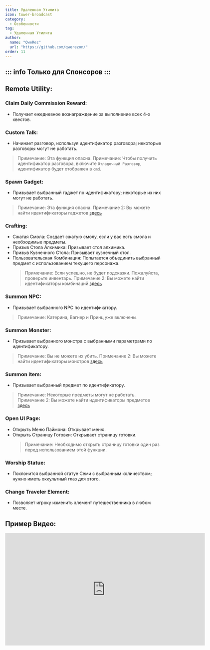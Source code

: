 ```yaml
---
title: Удаленная Утилита
icon: tower-broadcast
category:
  - Особенности
tag:
  - Удаленная Утилита
author: 
  name: "QweRez"
  url: "https://github.com/qwerezon/"
order: 11
---
```

::: info Только для Спонсоров
:::
---
## Remote Utility:
### Claim Daily Commission Reward:
- Получает ежедневное вознаграждение за выполнение всех 4-х квестов.
### Custom Talk:
- Начинает разговор, используя идентификатор разговора; некоторые разговоры могут не работать.
> Примечание: Эта функция опасна.
> Примечание: Чтобы получить идентификатор разговора, включите `Отладочный Разговор`, идентификатор будет отображен в `cmd`.
### Spawn Gadget:
- Призывает выбранный гаджет по идентификатору; некоторые из них могут не работать.
> Примечание: Эта функция опасна.
> Примечание 2: Вы можете найти идентификаторы гаджетов [здесь](https://github.com/jie65535/GrasscutterCommandGenerator/blob/main/Source/GrasscutterTools/Resources/en-us/Gadget.txt)
### Crafting:
- Сжатая Смола: Создает сжатую смолу, если у вас есть смола и необходимые предметы.
- Призыв Стола Алхимика: Призывает стол алхимика.
- Призыв Кузнечного Стола: Призывает кузнечный стол.
- Пользовательская Комбинация: Попытается объединить выбранный предмет с использованием текущего персонажа.
    > Примечание: Если успешно, не будет подсказки. Пожалуйста, проверьте инвентарь.
    > Примечание 2: Вы можете найти идентификаторы комбинаций [здесь](https://github.com/jie65535/GrasscutterCommandGenerator/blob/main/Source/GrasscutterTools/Resources/en-us/Item.txt)
### Summon NPC:
- Призывает выбранного NPC по идентификатору.
> Примечание: Катерина, Вагнер и Принц уже включены.
### Summon Monster:
- Призывает выбранного монстра с выбранными параметрами по идентификатору.
> Примечание: Вы не можете их убить.
> Примечание 2: Вы можете найти идентификаторы монстров [здесь](https://github.com/jie65535/GrasscutterCommandGenerator/blob/main/Source/GrasscutterTools/Resources/en-us/Monsters.txt)
### Summon Item:
- Призывает выбранный предмет по идентификатору.
> Примечание: Некоторые предметы могут не работать.
> Примечание 2: Вы можете найти идентификаторы предметов [здесь](https://github.com/jie65535/GrasscutterCommandGenerator/blob/main/Source/GrasscutterTools/Resources/en-us/Item.txt)
### Open UI Page:
- Открыть Меню Паймона: Открывает меню.
- Открыть Страницу Готовки: Открывает страницу готовки.
    > Примечание: Необходимо открыть страницу готовки один раз перед использованием этой функции.
### Worship Statue:
- Поклонится выбранной статуе Семи с выбранным количеством; нужно иметь оккультный глаз для этого.
### Change Traveler Element:
- Позволяет игроку изменить элемент путешественника в любом месте.

## Пример Видео:

<div class="iframe-container"><iframe width="640" height="360" src="https://www.youtube.com/embed/XGztUEy82sE?list=PL5eI1Tb64p56g27qfYk7VuFTz4FK6YrKa" title="Korepi - Remote Utilities (Sponsor)" frameborder="0" allow="accelerometer; autoplay; clipboard-write; encrypted-media; gyroscope; picture-in-picture; web-share" allowfullscreen></iframe></div>
